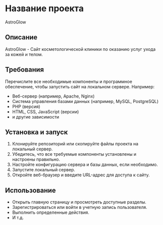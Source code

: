 # Название проекта

AstroGlow

## Описание

AstroGlow - Сайт косметологической клиники по оказанию услуг ухода за кожей и телом.

## Требования

Перечислите все необходимые компоненты и программное обеспечение, чтобы запустить сайт на локальном сервере. Например:

- Веб-сервер (например, Apache, Nginx)
- Система управления базами данных (например, MySQL, PostgreSQL)
- PHP (версия)
- HTML, CSS, JavaScript (версии)
- и другие зависимости

## Установка и запуск

1. Клонируйте репозиторий или скопируйте файлы проекта на локальный сервер.
2. Убедитесь, что все требуемые компоненты установлены и настроены правильно.
3. Настройте конфигурацию сервера и базы данных, если необходимо.
4. Запустите локальный сервер.
5. Откройте веб-браузер и введите URL-адрес для доступа к сайту.

## Использование

- Открыть главную страницу и просмотреть доступные разделы.
- Зарегистрироваться или войти в учетную запись пользователя.
- Выполнить определенные действия.
- И т.д.
